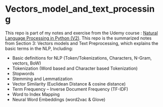 # Vectors_model_and_text_processing
This repo is part of my notes and exercise from the Udemy course : [Natural Language Processing in Python (V2)](https://www.udemy.com/course/natural-language-processing-in-python/). This repo is the summarized notes from Section 3: Vectors models and Text Preprocessing, which explains the basic terms in the NLP, Including:
* Basic definitions for NLP (Token/Tokenizations, Characters, N-Gram, vectors, BoW)
* Tokenization (Word based and Character based Tokenization)
* Stopwords
* Stemming and Lemmatization
* Vector Similarity (Euclidean Distance & cosine distance)
* Term Frequency – Inverse Document Frequency (TF-IDF)
* Word to Index Mapping
* Neural Word Embeddings (word2vac & Glove)

